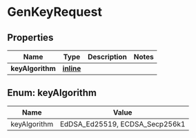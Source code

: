 
# GenKeyRequest

## Properties
Name | Type | Description | Notes
------------ | ------------- | ------------- | -------------
**keyAlgorithm** | [**inline**](#KeyAlgorithm) |  | 


<a name="KeyAlgorithm"></a>
## Enum: keyAlgorithm
Name | Value
---- | -----
keyAlgorithm | EdDSA_Ed25519, ECDSA_Secp256k1




